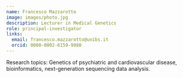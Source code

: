 ```yaml
---
name: Francesco Mazzarotto
image: images/photo.jpg
description: Lecturer in Medical Genetics
role: principal-investigator
links:
  email: francesco.mazzarotto@unibs.it
  orcid: 0000-0002-6159-9980
---
```


Research topics: Genetics of psychiatric and cardiovascular disease, bioinformatics, next-generation sequencing data analysis. 
